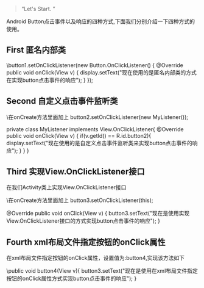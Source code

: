 > “Let's Start. ”

Android Button点击事件以及响应的四种方式,下面我们分别介绍一下四种方式的使用。


## First 匿名内部类

\button1.setOnClickListener(new Button.OnClickListener() {
	@Override
	public void onClick(View v) {
		display.setText("现在使用的是匿名内部类的方式在实现button点击事件的响应");
	}
\});


## Second 自定义点击事件监听类

\在onCreate方法里面加上
button2.setOnClickListener(new MyListener());

private class MyListener implements View.OnClickListener{
	@Override
	public void onClick(View v) {
		if(v.getId() == R.id.button2){
			display.setText("现在使用的是自定义点击事件监听类来实现button点击事件的响应");
		}
	}
\}

## Third 实现View.OnClickListener接口

在我们Activity类上实现View.OnClickListener接口

\在onCreate方法里面加上
button3.setOnClickListener(this);

@Override
public void onClick(View v) {
	button3.setText("现在是使用实现View.OnClickListener接口的方式实现button点击事件的响应");
\}

## Fourth xml布局文件指定按钮的onClick属性

在xml布局文件指定按钮的onClick属性，设置值为:button4,实现该方法如下

\public void button4(View v){
	button3.setText("现在是使用在xml布局文件指定按钮的onClick属性方式实现button点击事件的响应");
\}
